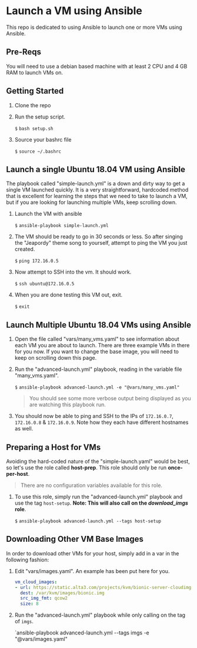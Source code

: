 # Launch a VM using Ansible

This repo is dedicated to using Ansible to launch one or more VMs using Ansible.

## Pre-Reqs

You will need to use a debian based machine with at least 2 CPU and 4 GB RAM to launch VMs on.

## Getting Started

1. Clone the repo

2. Run the setup script.

    `$` `bash setup.sh`

3. Source your bashrc file

    `$` `source ~/.bashrc`

## Launch a single Ubuntu 18.04 VM using Ansible

The playbook called "simple-launch.yml" is a down and dirty way to get a single VM launched quickly. It is a very straightforward, hardcoded method that is excellent for learning the steps that we need to take to launch a VM, but if you are looking for launching multiple VMs, keep scrolling down.

1. Launch the VM with ansible

    `$` `ansible-playbook simple-launch.yml`

0. The VM should be ready to go in 30 seconds or less. So after singing the "Jeapordy" theme song to yourself, attempt to ping the VM you just created.

    `$` `ping 172.16.0.5`
    
0. Now attempt to SSH into the vm. It should work.

    `$` `ssh ubuntu@172.16.0.5`
    
0. When you are done testing this VM out, exit.

    `$` `exit`
 
## Launch Multiple Ubuntu 18.04 VMs using Ansible
1. Open the file called "vars/many_vms.yaml" to see information about each VM you are about to launch. There are three example VMs in there for you now. If you want to change the base image, you will need to keep on scrolling down this page.

0. Run the "advanced-launch.yml" playbook, reading in the variable file "many_vms.yaml".

    `$` `ansible-playbook advanced-launch.yml -e "@vars/many_vms.yaml"`
    
    > You should see some more verbose output being displayed as you are watching this playbook run.

0. You should now be able to ping and SSH to the IPs of `172.16.0.7`, `172.16.0.8` & `172.16.0.9`. Note how they each have different hostnames as well.


## Preparing a Host for VMs

Avoiding the hard-coded nature of the "simple-launch.yaml" would be best, so let's use the role called **host-prep**. This role should only be run **once-per-host**. 

> There are no configuration variables available for this role.

1. To use this role, simply run the "advanced-launch.yml" playbook and use the tag `host-setup`. **Note: This will also call on the _download_imgs_ role**.

    `$` `ansible-playbook advanced-launch.yml --tags host-setup`
    
## Downloading Other VM Base Images

In order to download other VMs for your host, simply add in a var in the following fashion:

1. Edit "vars/images.yaml". An example has been put here for you.

    ```yaml
    vm_cloud_images:
    - url: https://static.alta3.com/projects/kvm/bionic-server-cloudimg-amd64.img
      dest: /var/kvm/images/bionic.img
      src_img_fmt: qcow2
      size: 8
    ```

0. Run the "advanced-launch.yml" playbook while only calling on the tag of `imgs`.

    `ansible-playbook advanced-launch.yml --tags imgs -e "@vars/images.yaml"
